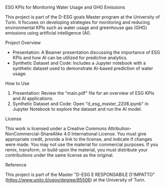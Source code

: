 ESG KPIs for Monitoring Water Usage and GHG Emissions

This project is part of the D-ESG goals Master program at the University of Turin. It focuses on developing strategies for monitoring and reducing environmental KPIs such as water usage and greenhouse gas (GHG) emissions using artificial intelligence (AI).

Project Overview

- Presentation: A Beamer presentation discussing the importance of ESG KPIs and how AI can be utilized for predictive analytics.
- Synthetic Dataset and Code: Includes a Jupyter notebook with a synthetic dataset used to demonstrate AI-based prediction of water usage.

How to Use

1. Presentation: Review the "main.pdf" file for an overview of ESG KPIs and AI applications.
2. Synthetic Dataset and Code: Open "d_esg_master_2208.ipynb" in Jupyter Notebook to explore the dataset and run the AI model.

License

This work is licensed under a Creative Commons Attribution-NonCommercial-ShareAlike 4.0 International License. You must give appropriate credit, provide a link to the license, and indicate if changes were made. You may not use the material for commercial purposes. If you remix, transform, or build upon the material, you must distribute your contributions under the same license as the original.

Reference

This project is part of the Master "D-ESG E RESPONSABILE D'IMPATTO" (https://www.unito.it/ugov/degree/85506) at the University of Turin.
